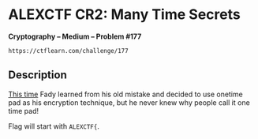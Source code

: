 # ALEXCTF CR2: Many Time Secrets

**Cryptography – Medium – Problem #177**

`https://ctflearn.com/challenge/177`


## Description

[This time](./extra/input.txt) Fady learned from his old mistake and decided to
use onetime pad as his encryption technique, but he never knew why people call
it one time pad!

Flag will start with `ALEXCTF{`.
